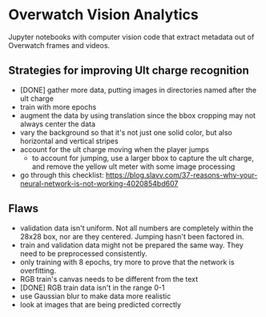 # Overwatch Vision Analytics

Jupyter notebooks with computer vision code that extract metadata out of Overwatch frames and videos.

## Strategies for improving Ult charge recognition 
* [DONE] gather more data, putting images in directories named after the ult charge
* train with more epochs
* augment the data by using translation since the bbox cropping may not always center the data
* vary the background so that it's not just one solid color, but also horizontal and vertical stripes
* account for the ult charge moving when the player jumps
  * to account for jumping, use a larger bbox to capture the ult charge, and remove the yellow ult meter with some image processing
* go through this checklist: https://blog.slavv.com/37-reasons-why-your-neural-network-is-not-working-4020854bd607

## Flaws
* validation data isn't uniform. Not all numbers are completely within the 28x28 box, nor are they centered. Jumping hasn't been factored in.
* train and validation data might not be prepared the same way. They need to be preprocessed consistently.
* only training with 8 epochs, try more to prove that the network is overfitting.
* RGB train's canvas needs to be different from the text
* [DONE] RGB train data isn't in the range 0-1
* use Gaussian blur to make data more realistic
* look at images that are being predicted correctly

